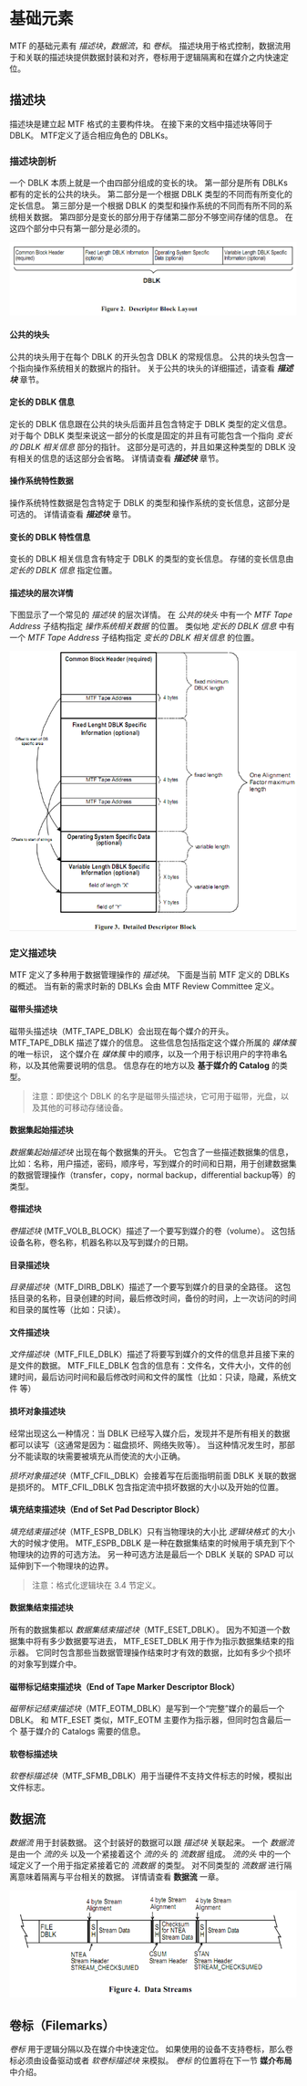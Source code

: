 # 基础元素

MTF 的基础元素有 _描述块_，_数据流_，和 _卷标_。
描述块用于格式控制，数据流用于和关联的描述块提供数据封装和对齐，卷标用于逻辑隔离和在媒介之内快速定位。

## 描述块

描述块是建立起 MTF 格式的主要构件块。
在接下来的文档中描述块等同于 DBLK。
MTF定义了适合相应角色的 DBLKs。

### 描述块剖析

一个 DBLK 本质上就是一个由四部分组成的变长的块。
第一部分是所有 DBLKs 都有的定长的公共的块头。
第二部分是一个根据 DBLK 类型的不同而有所变化的定长信息。
第三部分是一个根据 DBLK 的类型和操作系统的不同而有所不同的系统相关数据。
第四部分是变长的部分用于存储第二部分不够空间存储的信息。
在这四个部分中只有第一部分是必须的。

![](images/dblk.png)

#### 公共的块头

公共的块头用于在每个 DBLK 的开头包含 DBLK 的常规信息。
公共的块头包含一个指向操作系统相关的数据片的指针。
关于公共的块头的详细描述，请查看 ***描述块*** 章节。

#### 定长的 DBLK 信息

定长的 DBLK 信息跟在公共的块头后面并且包含特定于 DBLK 类型的定义信息。
对于每个 DBLK 类型来说这一部分的长度是固定的并且有可能包含一个指向   _变长的 DBLK 相关信息_ 部分的指针。
这部分是可选的，并且如果这种类型的 DBLK 没有相关的信息的话这部分会省略。
详情请查看 ***描述块*** 章节。

#### 操作系统特性数据

操作系统特性数据是包含特定于 DBLK 的类型和操作系统的变长信息，这部分是可选的。
详情请查看 ***描述块*** 章节。

#### 变长的 DBLK 特性信息

变长的 DBLK 相关信息含有特定于 DBLK 的类型的变长信息。
存储的变长信息由 _定长的 DBLK 信息_ 指定位置。

#### 描述块的层次详情

下图显示了一个常见的 _描述块_ 的层次详情。
在 _公共的块头_ 中有一个 _MTF Tape Address_ 子结构指定 _操作系统相关数据_ 的位置。
类似地 _定长的 DBLK 信息_ 中有一个 _MTF Tape Address_ 子结构指定  _变长的 DBLK 相关信息_ 的位置。

![](images/descriptor_blk.png)

### 定义描述块

MTF 定义了多种用于数据管理操作的 _描述块_。
下面是当前 MTF 定义的 DBLKs 的概述。
当有新的需求时新的 DBLKs 会由 MTF Review Committee 定义。

#### 磁带头描述块

磁带头描述块（MTF_TAPE_DBLK）会出现在每个媒介的开头。
MTF\_TAPE\_DBLK 描述了媒介的信息。
这些信息包括指定这个媒介所属的 _媒体簇_ 的唯一标识，
这个媒介在 _媒体簇_ 中的顺序，以及一个用于标识用户的字符串名称，以及其他需要说明的信息。
信息存在的地方以及 **基于媒介的 Catalog** 的类型。

> 注意：即使这个 DBLK 的名字是磁带头描述块，它可用于磁带，光盘，以及其他的可移动存储设备。

#### 数据集起始描述块

_数据集起始描述块_ 出现在每个数据集的开头。
它包含了一些描述数据集的信息，比如：名称，用户描述，密码，顺序号，写到媒介的时间和日期，用于创建数据集的数据管理操作（transfer，copy，normal backup，differential backup等）的类型。

#### 卷描述块

_卷描述块_ (MTF\_VOLB\_BLOCK）描述了一个要写到媒介的卷（volume）。
这包括设备名称，卷名称，机器名称以及写到媒介的日期。

#### 目录描述块

_目录描述块_（MTF\_DIRB\_DBLK）描述了一个要写到媒介的目录的全路径。
这包括目录的名称，目录创建的时间，最后修改时间，备份的时间，上一次访问的时间和目录的属性等（比如：只读）。

#### 文件描述块

_文件描述块_（MTF\_FILE\_DBLK）描述了将要写到媒介的文件的信息并且接下来的是文件的数据。
MTF\_FILE\_DBLK 包含的信息有：文件名，文件大小，文件的创建时间，最后访问时间和最后修改时间和文件的属性（比如：只读，隐藏，系统文件 等）

#### 损坏对象描述块

经常出现这么一种情况：当 DBLK 已经写入媒介后，发现并不是所有相关的数据都可以读写（这通常是因为：磁盘损坏、网络失败等）。
当这种情况发生时，那部分不能读取的块需要被填充从而使流的大小正确。

_损坏对象描述块_（MTF\_CFIL\_DBLK）会接着写在后面指明前面 DBLK 关联的数据是损坏的。
MTF\_CFIL\_DBLK 包含指定流中损坏数据的大小以及开始的位置。

#### 填充结束描述块（End of Set Pad Descriptor Block）

_填充结束描述块_（MTF\_ESPB\_DBLK）只有当物理块的大小比 _逻辑块格式_ 的大小大的时候才使用。
MTF\_ESPB\_DBLK 是一种在数据集结束的时候用于填充到下个物理块的边界的可选方法。
另一种可选方法是最后一个 DBLK 关联的 SPAD 可以延伸到下一个物理块的边界。

> 注意：格式化逻辑块在 3.4 节定义。

#### 数据集结束描述块

所有的数据集都以 _数据集结束描述块_（MTF\_ESET\_DBLK）。
因为不知道一个数据集中将有多少数据要写进去， MTF\_ESET\_DBLK 用于作为指示数据集结束的指示器。
它同时包含那些当数据管理操作结束时才有效的数据，比如有多少个损坏的对象写到媒介中。

#### 磁带标记结束描述块（End of Tape Marker Descriptor Block）

_磁带标记结束描述块_（MTF\_EOTM\_DBLK）是写到一个“完整”媒介的最后一个  DBLK。
和 MTF\_ESET 类似，MTF\_EOTM 主要作为指示器，但同时包含最后一个 基于媒介的 Catalogs 需要的信息。

#### 软卷标描述块

_软卷标描述块_（MTF\_SFMB\_DBLK）用于当硬件不支持文件标志的时候，模拟出文件标志。

## 数据流

_数据流_ 用于封装数据。
这个封装好的数据可以跟 _描述块_ 关联起来。
一个 _数据流_ 是由一个 _流的头_ 以及一个紧接着这个 _流的头_ 的 _流数据_ 组成。
_流的头_ 中的一个域定义了一个用于指定紧接着它的 _流数据_ 的类型。
对不同类型的 _流数据_ 进行隔离意味着隔离与平台相关的数据。
详情请查看 **数据流** 一章。

![](images/data_streams.png)

## 卷标（Filemarks）

_卷标_ 用于逻辑分隔以及在媒介中快速定位。
如果使用的设备不支持卷标，那么卷标必须由设备驱动或者 _软卷标描述块_ 来模拟。
_卷标_ 的位置将在下一节 **媒介布局** 中介绍。
